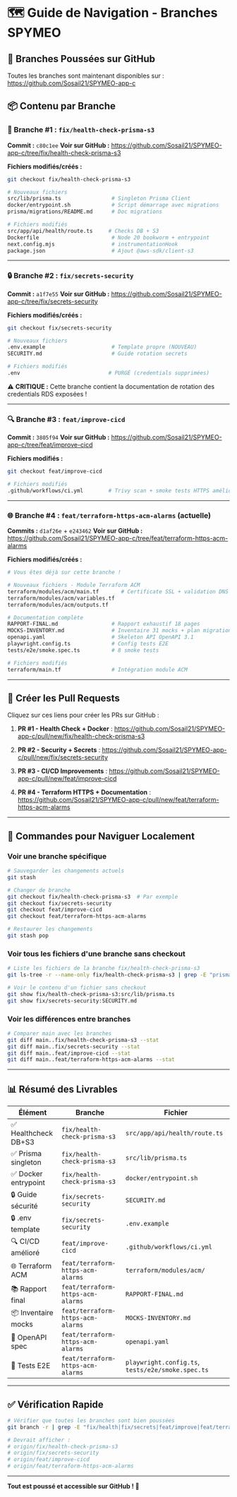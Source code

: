 # 🗺️ Guide de Navigation - Branches SPYMEO

## 📍 Branches Poussées sur GitHub

Toutes les branches sont maintenant disponibles sur : https://github.com/Sosail21/SPYMEO-app-c

## 📦 Contenu par Branche

### 🔧 Branche #1 : `fix/health-check-prisma-s3`

**Commit :** `c80c1ee`
**Voir sur GitHub :** https://github.com/Sosail21/SPYMEO-app-c/tree/fix/health-check-prisma-s3

**Fichiers modifiés/créés :**
```bash
git checkout fix/health-check-prisma-s3

# Nouveaux fichiers
src/lib/prisma.ts                # Singleton Prisma Client
docker/entrypoint.sh             # Script démarrage avec migrations
prisma/migrations/README.md      # Doc migrations

# Fichiers modifiés
src/app/api/health/route.ts     # Checks DB + S3
Dockerfile                       # Node 20 bookworm + entrypoint
next.config.mjs                  # instrumentationHook
package.json                     # Ajout @aws-sdk/client-s3
```

---

### 🔒 Branche #2 : `fix/secrets-security`

**Commit :** `a1f7e55`
**Voir sur GitHub :** https://github.com/Sosail21/SPYMEO-app-c/tree/fix/secrets-security

**Fichiers modifiés/créés :**
```bash
git checkout fix/secrets-security

# Nouveaux fichiers
.env.example                     # Template propre (NOUVEAU)
SECURITY.md                      # Guide rotation secrets

# Fichiers modifiés
.env                            # PURGÉ (credentials supprimées)
```

⚠️ **CRITIQUE :** Cette branche contient la documentation de rotation des credentials RDS exposées !

---

### 🔍 Branche #3 : `feat/improve-cicd`

**Commit :** `3805f94`
**Voir sur GitHub :** https://github.com/Sosail21/SPYMEO-app-c/tree/feat/improve-cicd

**Fichiers modifiés :**
```bash
git checkout feat/improve-cicd

# Fichiers modifiés
.github/workflows/ci.yml        # Trivy scan + smoke tests HTTPS améliorés
```

---

### 🌐 Branche #4 : `feat/terraform-https-acm-alarms` (actuelle)

**Commits :** `d1af26e` + `e243462`
**Voir sur GitHub :** https://github.com/Sosail21/SPYMEO-app-c/tree/feat/terraform-https-acm-alarms

**Fichiers modifiés/créés :**
```bash
# Vous êtes déjà sur cette branche !

# Nouveaux fichiers - Module Terraform ACM
terraform/modules/acm/main.tf       # Certificate SSL + validation DNS
terraform/modules/acm/variables.tf
terraform/modules/acm/outputs.tf

# Documentation complète
RAPPORT-FINAL.md                 # Rapport exhaustif 18 pages
MOCKS-INVENTORY.md               # Inventaire 31 mocks + plan migration
openapi.yaml                     # Skeleton API OpenAPI 3.1
playwright.config.ts             # Config tests E2E
tests/e2e/smoke.spec.ts          # 8 smoke tests

# Fichiers modifiés
terraform/main.tf                # Intégration module ACM
```

---

## 🔗 Créer les Pull Requests

Cliquez sur ces liens pour créer les PRs sur GitHub :

1. **PR #1 - Health Check + Docker** :
   https://github.com/Sosail21/SPYMEO-app-c/pull/new/fix/health-check-prisma-s3

2. **PR #2 - Security + Secrets** :
   https://github.com/Sosail21/SPYMEO-app-c/pull/new/fix/secrets-security

3. **PR #3 - CI/CD Improvements** :
   https://github.com/Sosail21/SPYMEO-app-c/pull/new/feat/improve-cicd

4. **PR #4 - Terraform HTTPS + Documentation** :
   https://github.com/Sosail21/SPYMEO-app-c/pull/new/feat/terraform-https-acm-alarms

---

## 🚀 Commandes pour Naviguer Localement

### Voir une branche spécifique

```bash
# Sauvegarder les changements actuels
git stash

# Changer de branche
git checkout fix/health-check-prisma-s3  # Par exemple
git checkout fix/secrets-security
git checkout feat/improve-cicd
git checkout feat/terraform-https-acm-alarms

# Restaurer les changements
git stash pop
```

### Voir tous les fichiers d'une branche sans checkout

```bash
# Liste les fichiers de la branche fix/health-check-prisma-s3
git ls-tree -r --name-only fix/health-check-prisma-s3 | grep -E "prisma.ts|entrypoint"

# Voir le contenu d'un fichier sans checkout
git show fix/health-check-prisma-s3:src/lib/prisma.ts
git show fix/secrets-security:SECURITY.md
```

### Voir les différences entre branches

```bash
# Comparer main avec les branches
git diff main..fix/health-check-prisma-s3 --stat
git diff main..fix/secrets-security --stat
git diff main..feat/improve-cicd --stat
git diff main..feat/terraform-https-acm-alarms --stat
```

---

## 📊 Résumé des Livrables

| Élément | Branche | Fichier |
|---------|---------|---------|
| ✅ Healthcheck DB+S3 | `fix/health-check-prisma-s3` | `src/app/api/health/route.ts` |
| ✅ Prisma singleton | `fix/health-check-prisma-s3` | `src/lib/prisma.ts` |
| ✅ Docker entrypoint | `fix/health-check-prisma-s3` | `docker/entrypoint.sh` |
| 🔒 Guide sécurité | `fix/secrets-security` | `SECURITY.md` |
| 🔒 .env template | `fix/secrets-security` | `.env.example` |
| 🔍 CI/CD amélioré | `feat/improve-cicd` | `.github/workflows/ci.yml` |
| 🌐 Terraform ACM | `feat/terraform-https-acm-alarms` | `terraform/modules/acm/` |
| 📚 Rapport final | `feat/terraform-https-acm-alarms` | `RAPPORT-FINAL.md` |
| 📦 Inventaire mocks | `feat/terraform-https-acm-alarms` | `MOCKS-INVENTORY.md` |
| 📖 OpenAPI spec | `feat/terraform-https-acm-alarms` | `openapi.yaml` |
| 🧪 Tests E2E | `feat/terraform-https-acm-alarms` | `playwright.config.ts`, `tests/e2e/smoke.spec.ts` |

---

## ✅ Vérification Rapide

```bash
# Vérifier que toutes les branches sont bien poussées
git branch -r | grep -E "fix/health|fix/secrets|feat/improve|feat/terraform"

# Devrait afficher :
# origin/fix/health-check-prisma-s3
# origin/fix/secrets-security
# origin/feat/improve-cicd
# origin/feat/terraform-https-acm-alarms
```

---

**Tout est poussé et accessible sur GitHub ! 🎉**
